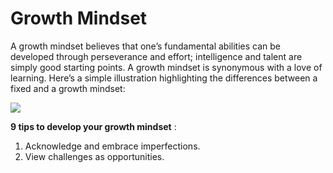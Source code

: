 
# Growth Mindset
A growth mindset believes that one’s fundamental abilities can be developed through perseverance and effort; intelligence and talent are simply good starting points. A growth mindset is synonymous with a love of learning.
Here’s a simple illustration highlighting the differences between a fixed and a growth mindset:

![](https://dgt.co.za/wp-content/uploads/2018/05/header-image_heads.png)

**9 tips to develop your growth mindset** :
1. Acknowledge and embrace imperfections.
2. View challenges as opportunities.
